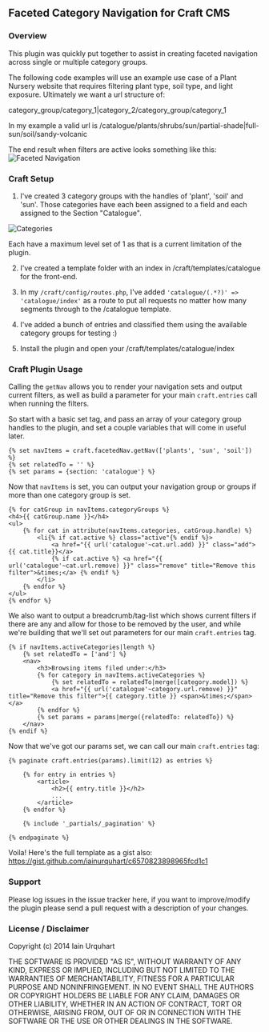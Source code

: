 ## Faceted Category Navigation for Craft CMS

### Overview

This plugin was quickly put together to assist in creating faceted navigation across single or multiple category groups.

The following code examples will use an example use case of a Plant Nursery website that requires filtering plant type, soil type, and light exposure. Ultimately we want a url structure of:

category_group/category_1|category_2/category_group/category_1

In my example a valid url is /catalogue/plants/shrubs/sun/partial-shade|full-sun/soil/sandy-volcanic

The end result when filters are active looks something like this:
![Faceted Navigation](https://s3.amazonaws.com/f.cl.ly/items/2N03250d202f0k1s3z2e/Image%202014-12-19%20at%204.30.09%20pm.png)

### Craft Setup

1. I've created 3 category groups with the handles of 'plant', 'soil' and 'sun'. Those categories have each been assigned to a field and each assigned to the Section "Catalogue". 

![Categories](https://s3.amazonaws.com/f.cl.ly/items/3J120w0E3p301I1D2p0q/Image%202014-12-19%20at%2010.22.12%20pm.png)

Each have a maximum level set of 1 as that is a current limitation of the plugin.

2. I've created a template folder with an index in /craft/templates/catalogue for the front-end.

3. In my `/craft/config/routes.php`, I've added `'catalogue/(.*?)' => 'catalogue/index'` as a route to put all requests no matter how many segments through to the /catalogue template.

4. I've added a bunch of entries and classified them using the available category groups for testing :)

5. Install the plugin and open your /craft/templates/catalogue/index

### Craft Plugin Usage

Calling the `getNav` allows you to render your navigation sets and output current filters, as well as build a parameter for your main `craft.entries` call when running the filters. 

So start with a basic set tag, and pass an array of your category group handles to the plugin, and set a couple variables that will come in useful later.

	{% set navItems = craft.facetedNav.getNav(['plants', 'sun', 'soil']) %}
	{% set relatedTo = '' %}
	{% set params = {section: 'catalogue'} %}

Now that `navItems` is set, you can output your navigation group or groups if more than one category group is set.

	{% for catGroup in navItems.categoryGroups %}
	<h4>{{ catGroup.name }}</h4>
	<ul>
		{% for cat in attribute(navItems.categories, catGroup.handle) %}
			<li{% if cat.active %} class="active"{% endif %}>
				<a href="{{ url('catalogue'~cat.url.add) }}" class="add">{{ cat.title}}</a>
				{% if cat.active %} <a href="{{ url('catalogue'~cat.url.remove) }}" class="remove" title="Remove this filter">&times;</a> {% endif %}
			</li>
		{% endfor %}
	</ul>
	{% endfor %}

We also want to output a breadcrumb/tag-list which shows current filters if there are any and allow for those to be removed by the user, and while we're building that we'll set out parameters for our main `craft.entries` tag.

	{% if navItems.activeCategories|length %}
		{% set relatedTo = ['and'] %}
		<nav>
			<h3>Browsing items filed under:</h3>
			{% for category in navItems.activeCategories %}
				{% set relatedTo = relatedTo|merge([category.model]) %}
				<a href="{{ url('catalogue'~category.url.remove) }}" title="Remove this filter">{{ category.title }} <span>&times;</span></a>
			{% endfor %}
			{% set params = params|merge({relatedTo: relatedTo}) %}
		</nav>
	{% endif %}


Now that we've got our params set, we can call our main `craft.entries` tag:

	{% paginate craft.entries(params).limit(12) as entries %}

		{% for entry in entries %}
			<article>
				<h2>{{ entry.title }}</h2>
				...
			</article>
		{% endfor %}

		{% include '_partials/_pagination' %}

	{% endpaginate %}

Voila! Here's the full template as a gist also: https://gist.github.com/iainurquhart/c6570823898965fcd1c1

### Support

Please log issues in the issue tracker here, if you want to improve/modify the plugin please send a pull request with a description of your changes.

### License / Disclaimer

Copyright (c) 2014 Iain Urquhart

THE SOFTWARE IS PROVIDED "AS IS", WITHOUT WARRANTY OF ANY KIND, EXPRESS OR
IMPLIED, INCLUDING BUT NOT LIMITED TO THE WARRANTIES OF MERCHANTABILITY,
FITNESS FOR A PARTICULAR PURPOSE AND NONINFRINGEMENT. IN NO EVENT SHALL THE
AUTHORS OR COPYRIGHT HOLDERS BE LIABLE FOR ANY CLAIM, DAMAGES OR OTHER
LIABILITY, WHETHER IN AN ACTION OF CONTRACT, TORT OR OTHERWISE, ARISING FROM,
OUT OF OR IN CONNECTION WITH THE SOFTWARE OR THE USE OR OTHER DEALINGS IN
THE SOFTWARE.
